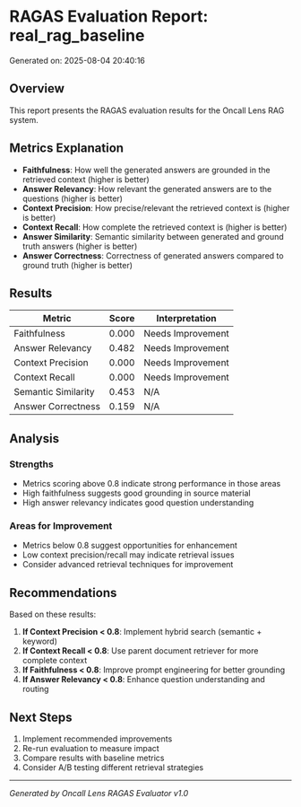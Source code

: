 # RAGAS Evaluation Report: real_rag_baseline

Generated on: 2025-08-04 20:40:16

## Overview

This report presents the RAGAS evaluation results for the Oncall Lens RAG system.

## Metrics Explanation

- **Faithfulness**: How well the generated answers are grounded in the retrieved context (higher is better)
- **Answer Relevancy**: How relevant the generated answers are to the questions (higher is better)  
- **Context Precision**: How precise/relevant the retrieved context is (higher is better)
- **Context Recall**: How complete the retrieved context is (higher is better)
- **Answer Similarity**: Semantic similarity between generated and ground truth answers (higher is better)
- **Answer Correctness**: Correctness of generated answers compared to ground truth (higher is better)

## Results

| Metric | Score | Interpretation |
|--------|-------|----------------|
| Faithfulness | 0.000 | Needs Improvement |
| Answer Relevancy | 0.482 | Needs Improvement |
| Context Precision | 0.000 | Needs Improvement |
| Context Recall | 0.000 | Needs Improvement |
| Semantic Similarity | 0.453 | N/A |
| Answer Correctness | 0.159 | N/A |


## Analysis

### Strengths
- Metrics scoring above 0.8 indicate strong performance in those areas
- High faithfulness suggests good grounding in source material
- High answer relevancy indicates good question understanding

### Areas for Improvement  
- Metrics below 0.8 suggest opportunities for enhancement
- Low context precision/recall may indicate retrieval issues
- Consider advanced retrieval techniques for improvement

## Recommendations

Based on these results:

1. **If Context Precision < 0.8**: Implement hybrid search (semantic + keyword)
2. **If Context Recall < 0.8**: Use parent document retriever for more complete context  
3. **If Faithfulness < 0.8**: Improve prompt engineering for better grounding
4. **If Answer Relevancy < 0.8**: Enhance question understanding and routing

## Next Steps

1. Implement recommended improvements
2. Re-run evaluation to measure impact
3. Compare results with baseline metrics
4. Consider A/B testing different retrieval strategies

---

*Generated by Oncall Lens RAGAS Evaluator v1.0*
